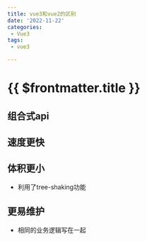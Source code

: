 ```yaml
---
title: vue3和vue2的区别
date: '2022-11-22'
categories:
 - Vue3
tags:
 - vue3

---
```

# {{ $frontmatter.title }}

## 组合式api

## 速度更快

## 体积更小
- 利用了tree-shaking功能
## 更易维护
- 相同的业务逻辑写在一起